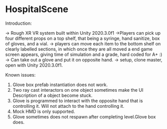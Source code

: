 # HospitalScene

Introduction:

-> Rough XR VR system built within Unity 2020.3.0f1
->Players can pick up four different props on a top shelf, that being a syringe, hand sanitize, box of gloves, and a vial. 
-> players can move each item to the bottom shelf on clearly labelled sections, in which once they are all moved a end game screen
   appears, giving time of simulation and a grade, hard coded for A+ :)
-> Can take out a glove and put it on opposite hand. 
-> setup, clone master, open with Unity 2020.3.0f1. 


Known issues: 

1. Glove box prefab instantiation does not work. 
2. Two ray cast interactors on one object sometimes make the UI Description of a object become stuck. 
3. Glove is programmed to interact with the opposite hand that is controlling it. Will not attach to the hand controlling it. 
4. Mock HMD is only supported. 
5. Glove sometimes does not respawn after completing level.Glove box does.


